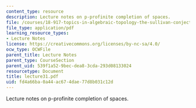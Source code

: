 ```yaml
---
content_type: resource
description: Lecture notes on p-profinite completion of spaces.
file: /courses/18-917-topics-in-algebraic-topology-the-sullivan-conjecture-fall-2007/fd4a66ba0a44ac674dae77d8b031c12d_lecture31.pdf
file_type: application/pdf
learning_resource_types:
- Lecture Notes
license: https://creativecommons.org/licenses/by-nc-sa/4.0/
ocw_type: OCWFile
parent_title: Lecture Notes
parent_type: CourseSection
parent_uid: 539f1a52-9bec-dea8-3cda-293d08133024
resourcetype: Document
title: lecture31.pdf
uid: fd4a66ba-0a44-ac67-4dae-77d8b031c12d
---
```

Lecture notes on p-profinite completion of spaces.